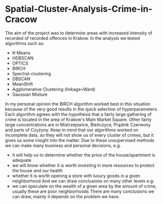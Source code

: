 # Spatial-Cluster-Analysis-Crime-in-Cracow
The aim of the project was to determine areas with increased intensity of recorded
of recorded offences in Krakow.
In the analysis we tested algorithms such as:
- K-Means
- HDBSCAN
- OPTICS
- BIRCH
- Spectral-clustering
- DBSCAN
- MeanShift
- Agglomerative Clustering (linkage=Ward)
- Gaussian Mixture

In my personal opinion the BIRCH algorithm worked best in this situation because of the very good results in the quick selection of hyperparameters.
Each algorithm agrees with the hypothesis that a fairly large gathering of crime is located in
the area of Krakow's Main Market Square.
Other fairly large concentrations are in Mistrzejowice, Bieńczyce, Prądnik Czerwony and parts of Czyżyny.
Keep in mind that our algorithms worked on incomplete data, so they will not show us
of every cluster of crimes, but it gives us some insight into the matter.
Due to these unsupervised methods we can make many business and personal
decisions, e.g.
- it will help us to determine whether the price of the house/apartment is adequate
- we will know whether it is worth investing in more resources to protect the house and our health
- whether it is worth opening a store with luxury goods in a given neighborhood
And we can draw conclusions on many other levels e.g:
- we can speculate on the wealth of a given area by the amount of crime, usually these are poor
neighborhoods
There are many conclusions we can draw, mainly it depends on the problem we have.
